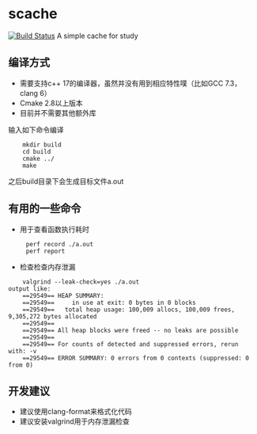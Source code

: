 # scache
[![Build Status](https://travis-ci.org/z2665/scache.svg?branch=master)](https://travis-ci.org/z2665/scache)
A simple cache for study


## 编译方式
* 需要支持c++ 17的编译器，虽然并没有用到相应特性噗（比如GCC 7.3，clang 6）
* Cmake 2.8以上版本
* 目前并不需要其他额外库

输入如下命令编译
```
    mkdir build
    cd build
    cmake ../
    make
```
之后build目录下会生成目标文件a.out

## 有用的一些命令
* 用于查看函数执行耗时
```
     perf record ./a.out
     perf report
```
* 检查检查内存泄漏
```
    valgrind --leak-check=yes ./a.out
output like:
    ==29549== HEAP SUMMARY:
    ==29549==     in use at exit: 0 bytes in 0 blocks
    ==29549==   total heap usage: 100,009 allocs, 100,009 frees, 9,305,272 bytes allocated
    ==29549== 
    ==29549== All heap blocks were freed -- no leaks are possible
    ==29549== 
    ==29549== For counts of detected and suppressed errors, rerun with: -v
    ==29549== ERROR SUMMARY: 0 errors from 0 contexts (suppressed: 0 from 0)
```
## 开发建议
* 建议使用clang-format来格式化代码
* 建议安装valgrind用于内存泄漏检查
